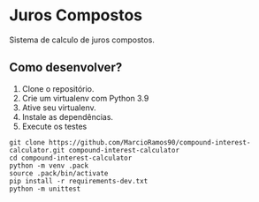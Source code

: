 # Juros Compostos

Sistema de calculo de juros compostos.

## Como desenvolver?

1. Clone o repositório.
2. Crie um virtualenv com Python 3.9
3. Ative seu virtualenv.
4. Instale as dependências.
5. Execute os testes

```console
git clone https://github.com/MarcioRamos90/compound-interest-calculator.git compound-interest-calculator
cd compound-interest-calculator
python -m venv .pack
source .pack/bin/activate
pip install -r requirements-dev.txt
python -m unittest
```